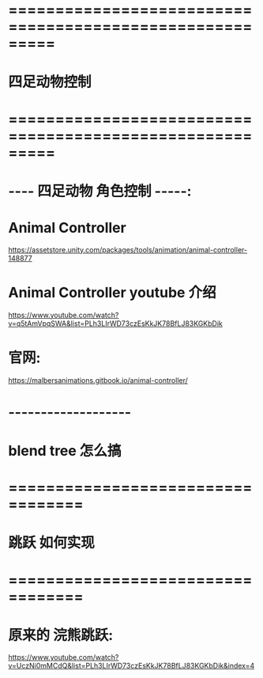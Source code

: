 # ========================================================= #
#                 四足动物控制
# ========================================================= #



# ---- 四足动物 角色控制 -----:
# Animal Controller
https://assetstore.unity.com/packages/tools/animation/animal-controller-148877


# Animal Controller youtube 介绍
https://www.youtube.com/watch?v=q5tAmVpqSWA&list=PLh3LIrWD73czEsKkJK78BfLJ83KGKbDik


# 官网:
https://malbersanimations.gitbook.io/animal-controller/




# ------------------- #
#   blend tree 怎么搞



# ================================== #
#        跳跃 如何实现
# ================================== #

# 原来的 浣熊跳跃:
https://www.youtube.com/watch?v=UczNi0mMCdQ&list=PLh3LIrWD73czEsKkJK78BfLJ83KGKbDik&index=4










